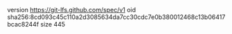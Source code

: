 version https://git-lfs.github.com/spec/v1
oid sha256:8cd093c45c110a2d3085634da7cc30cdc7e0b380012468c13b06417bcac8244f
size 445
